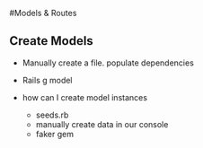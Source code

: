 #Models & Routes 

## Create Models
- Manually create a file. populate dependencies 
- Rails g model 

- how can I create model instances 
  - seeds.rb
  - manually create data in our console 
  - faker gem 